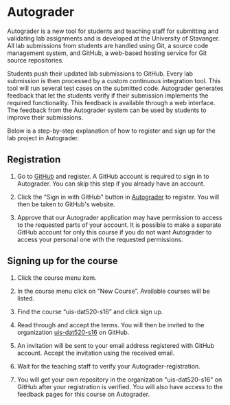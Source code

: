# Autograder

Autograder is a new tool for students and teaching staff for submitting and
validating lab assignments and is developed at the University of Stavanger.
All lab submissions from students are handled using Git, a source code
management system, and GitHub, a web-based hosting service for Git source
repositories.

Students push their updated lab submissions to GitHub. Every lab submission is
then processed by a custom continuous integration tool. This tool will run
several test cases on the submitted code. Autograder generates feedback that
let the students verify if their submission implements the required
functionality. This feedback is available through a web interface. The feedback
from the Autograder system can be used by students to improve their
submissions.

Below is a step-by-step explanation of how to register and sign up for the lab
project in Autograder.

## Registration

1. Go to [GitHub](http://github.com) and register. A GitHub account is required
   to sign in to Autograder. You can skip this step if you already have an
   account.

2. Click the "Sign in with GitHub" button in
   [Autograder](http://autograder.ux.uis.no) to register. You will then be
   taken to GitHub's website.

3. Approve that our Autograder application may have permission to access to the
   requested parts of your account. It is possible to make a separate GitHub
   account for only this course if you do not want Autograder to access your
   personal one with the requested permissions.

## Signing up for the course

1. Click the course menu item.

2. In the course menu click on “New Course”. Available courses will be listed.

3. Find the course “uis-dat520-s16” and click sign up.

4. Read through and accept the terms. You will then be invited to the
   organization [uis-dat520-s16](http://www.github.com/uis-dat520-s16) on GitHub.

5. An invitation will be sent to your email address registered with GitHub
   account. Accept the invitation using the received email.

6. Wait for the teaching staff to verify your Autograder-registration.

7. You will get your own repository in the organization "uis-dat520-s16" on GitHub
   after your registration is verified. You will also have access to the
   feedback pages for this course on Autograder.
